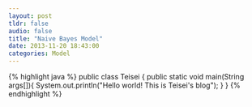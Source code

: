 ```yaml
---
layout: post
tldr: false
audio: false
title: "Naive Bayes Model"
date: 2013-11-20 18:43:00
categories: Model 
---
```





{% highlight java %}
public class Teisei {
    public static void main(String args[]){
        System.out.println("Hello world! This is Teisei's blog");
    }
}
{% endhighlight %}